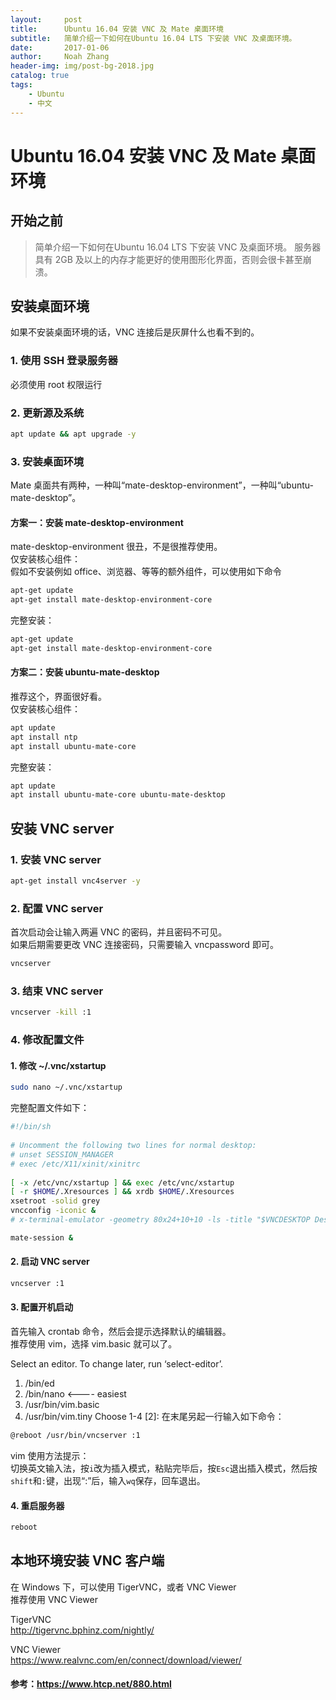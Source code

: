 ```yaml
---
layout:     post
title:      Ubuntu 16.04 安装 VNC 及 Mate 桌面环境
subtitle:   简单介绍一下如何在Ubuntu 16.04 LTS 下安装 VNC 及桌面环境。
date:       2017-01-06
author:     Noah Zhang
header-img: img/post-bg-2018.jpg
catalog: true
tags:
    - Ubuntu
    - 中文
---
```

# Ubuntu 16.04 安装 VNC 及 Mate 桌面环境
## 开始之前
>简单介绍一下如何在Ubuntu 16.04 LTS 下安装 VNC 及桌面环境。
>服务器具有 2GB 及以上的内存才能更好的使用图形化界面，否则会很卡甚至崩溃。

## 安装桌面环境
如果不安装桌面环境的话，VNC 连接后是灰屏什么也看不到的。

### 1. 使用 SSH 登录服务器
必须使用 root 权限运行

### 2. 更新源及系统
```sh
apt update && apt upgrade -y
```

### 3. 安装桌面环境
Mate 桌面共有两种，一种叫“mate-desktop-environment”，一种叫“ubuntu-mate-desktop”。

#### 方案一：安装 mate-desktop-environment
mate-desktop-environment 很丑，不是很推荐使用。  
仅安装核心组件：  
假如不安装例如 office、浏览器、等等的额外组件，可以使用如下命令  
```sh
apt-get update
apt-get install mate-desktop-environment-core
```
完整安装：  
```sh
apt-get update
apt-get install mate-desktop-environment-core
```

#### 方案二：安装 ubuntu-mate-desktop
推荐这个，界面很好看。  
仅安装核心组件：  
```sh
apt update
apt install ntp
apt install ubuntu-mate-core
```
完整安装：  
```sh
apt update
apt install ubuntu-mate-core ubuntu-mate-desktop
```

## 安装 VNC server
### 1. 安装 VNC server  

```sh
apt-get install vnc4server -y
```

### 2. 配置 VNC server
首次启动会让输入两遍 VNC 的密码，并且密码不可见。  
如果后期需要更改 VNC 连接密码，只需要输入 vncpassword 即可。
```sh
vncserver
```

### 3. 结束 VNC server  
```sh
vncserver -kill :1
```

### 4. 修改配置文件
#### 1. 修改 ~/.vnc/xstartup  
```sh
sudo nano ~/.vnc/xstartup
```
完整配置文件如下：
```sh
#!/bin/sh
 
# Uncomment the following two lines for normal desktop:
# unset SESSION_MANAGER
# exec /etc/X11/xinit/xinitrc
 
[ -x /etc/vnc/xstartup ] && exec /etc/vnc/xstartup
[ -r $HOME/.Xresources ] && xrdb $HOME/.Xresources
xsetroot -solid grey 
vncconfig -iconic &
# x-terminal-emulator -geometry 80x24+10+10 -ls -title "$VNCDESKTOP Desktop" &

mate-session &
```

#### 2. 启动 VNC server
```sh
vncserver :1
```

#### 3. 配置开机启动
首先输入 crontab 命令，然后会提示选择默认的编辑器。  
推荐使用 vim，选择 vim.basic 就可以了。

Select an editor. To change later, run ‘select-editor’.  
1. /bin/ed  
2. /bin/nano <---- easiest  
3. /usr/bin/vim.basic   
4. /usr/bin/vim.tiny Choose 1-4 [2]: 在末尾另起一行输入如下命令：

```sh
@reboot /usr/bin/vncserver :1
```

vim 使用方法提示：  
切换英文输入法，按```i```改为插入模式，粘贴完毕后，按```Esc```退出插入模式，然后按```shift```和```:```键，出现“:”后，输入```wq```保存，回车退出。

#### 4. 重启服务器
```sh
reboot
```

## 本地环境安装 VNC 客户端
在 Windows 下，可以使用 TigerVNC，或者 VNC Viewer  
推荐使用 VNC Viewer

TigerVNC  
<http://tigervnc.bphinz.com/nightly/>

VNC Viewer  
<https://www.realvnc.com/en/connect/download/viewer/>

#### 参考：<https://www.htcp.net/880.html>
